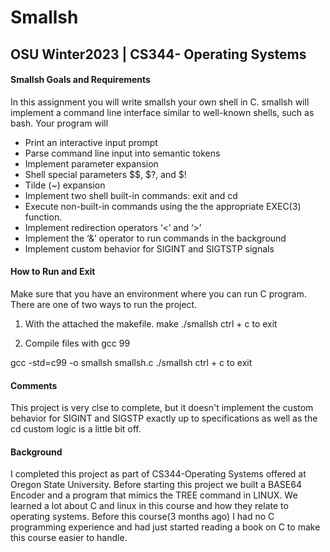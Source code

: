 # Smallsh
## OSU Winter2023 | CS344- Operating Systems

#### Smallsh Goals and Requirements
In this assignment you will write smallsh your own shell in C. smallsh will implement a command line interface similar to well-known shells, such as bash. Your program will

- Print an interactive input prompt
- Parse command line input into semantic tokens
- Implement parameter expansion
- Shell special parameters $$, $?, and $!
- Tilde (~) expansion
- Implement two shell built-in commands: exit and cd
- Execute non-built-in commands using the the appropriate EXEC(3) function.
- Implement redirection operators ‘<’ and ‘>’
- Implement the ‘&’ operator to run commands in the background
- Implement custom behavior for SIGINT and SIGTSTP signals


#### How to Run and Exit
Make sure that you have an environment where you can run C program. There are one of two ways to run the project.
1. With the attached the makefile.
make
./smallsh
ctrl + c to exit

2. Compile files with gcc 99

gcc -std=c99 -o smallsh smallsh.c
./smallsh
ctrl + c to exit

#### Comments
This project is very clse to complete, but it doesn't implement the custom behavior for SIGINT and SIGSTP exactly up to specifications as well as the cd custom logic is a little bit off.
#### Background 
I completed this project as part of CS344-Operating Systems offered at Oregon State University. Before starting this project we built a BASE64 Encoder and a program that mimics the TREE command in LINUX. We learned a lot about C and linux in this course and how they relate to operating systems. Before this course(3 months ago) I had no C programming experience and had just started reading a book on C to make this course easier to handle.
